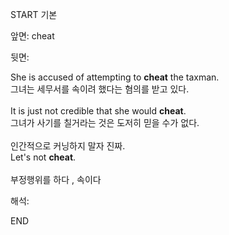 START
기본

앞면:
cheat


뒷면:
<div>She is accused of attempting to <strong>cheat</strong> the taxman. </div><div><div>그녀는 세무서를 속이려 했다는 혐의를 받고 있다.</div></div><div><br></div><div><div>It is just not credible that she would <strong>cheat</strong>. </div><div><div>그녀가 사기를 칠거라는 것은 도저히 믿을 수가 없다.</div></div></div><div><br></div><div><div><div><span>인간적으로 커닝하지 말자 진짜.</span></div></div><div><div><span>Let's not <strong>cheat</strong>.</span></div></div></div><div><br></div><div>부정행위를 하다 , 속이다</div>


해석:
<!--ID: 1746614453593-->
END